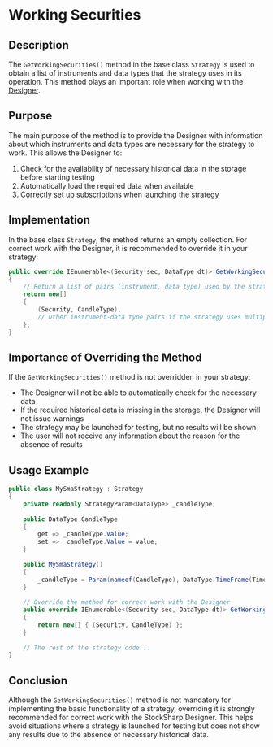 # Working Securities

## Description

The `GetWorkingSecurities()` method in the base class `Strategy` is used to obtain a list of instruments and data types that the strategy uses in its operation. This method plays an important role when working with the [Designer](../../designer.md).

## Purpose

The main purpose of the method is to provide the Designer with information about which instruments and data types are necessary for the strategy to work. This allows the Designer to:

1. Check for the availability of necessary historical data in the storage before starting testing
2. Automatically load the required data when available
3. Correctly set up subscriptions when launching the strategy

## Implementation

In the base class `Strategy`, the method returns an empty collection. For correct work with the Designer, it is recommended to override it in your strategy:

```cs
public override IEnumerable<(Security sec, DataType dt)> GetWorkingSecurities()
{
    // Return a list of pairs (instrument, data type) used by the strategy
    return new[] 
    { 
        (Security, CandleType),
        // Other instrument-data type pairs if the strategy uses multiple
    };
}
```

## Importance of Overriding the Method

If the `GetWorkingSecurities()` method is not overridden in your strategy:

- The Designer will not be able to automatically check for the necessary data
- If the required historical data is missing in the storage, the Designer will not issue warnings
- The strategy may be launched for testing, but no results will be shown
- The user will not receive any information about the reason for the absence of results

## Usage Example

```cs
public class MySmaStrategy : Strategy
{
    private readonly StrategyParam<DataType> _candleType;
    
    public DataType CandleType
    {
        get => _candleType.Value;
        set => _candleType.Value = value;
    }
    
    public MySmaStrategy()
    {
        _candleType = Param(nameof(CandleType), DataType.TimeFrame(TimeSpan.FromMinutes(1)));
    }
    
    // Override the method for correct work with the Designer
    public override IEnumerable<(Security sec, DataType dt)> GetWorkingSecurities()
    {
        return new[] { (Security, CandleType) };
    }
    
    // The rest of the strategy code...
}
```

## Conclusion

Although the `GetWorkingSecurities()` method is not mandatory for implementing the basic functionality of a strategy, overriding it is strongly recommended for correct work with the StockSharp Designer. This helps avoid situations where a strategy is launched for testing but does not show any results due to the absence of necessary historical data.

